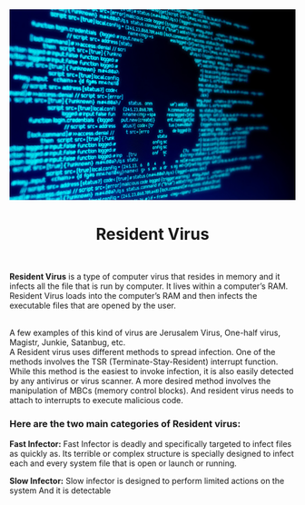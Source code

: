 <div align="center">
<img src="images\resident-virus.jpg">
</div>

<h1 align="center">Resident Virus</h1>
<br>

<b>Resident Virus</b> is a type of computer virus that resides in memory and it infects all the file that is run by computer. It lives within a computer’s RAM. Resident Virus loads into the computer’s RAM and then infects the executable files that are opened by the user. 

<br>
A few examples of this kind of virus are Jerusalem Virus, One-half virus, Magistr, Junkie, Satanbug, etc.
<br>
A Resident virus uses different methods to spread infection. One of the methods involves the TSR (Terminate-Stay-Resident) interrupt function.  While this method is the easiest to invoke infection, it is also easily detected by any antivirus or virus scanner.  A more desired method involves the manipulation of MBCs (memory control blocks). And resident virus needs to attach to interrupts to execute malicious code.

<h3>Here are the two main categories of Resident virus:</h4>

<b>Fast Infector:</b> Fast Infector is deadly and specifically targeted to infect files as quickly as. Its terrible or complex structure is specially designed to infect each and every system file that is open or launch or running.

<b>Slow Infector:</b> Slow infector is designed to perform limited actions on the system And it is detectable 

